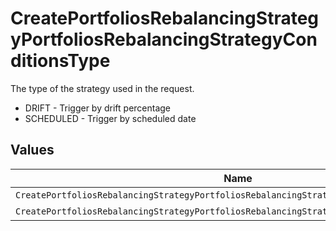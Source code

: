 # CreatePortfoliosRebalancingStrategyPortfoliosRebalancingStrategyConditionsType

The type of the strategy used in the request.
* DRIFT - Trigger by drift percentage
* SCHEDULED - Trigger by scheduled date


## Values

| Name                                                                                      | Value                                                                                     |
| ----------------------------------------------------------------------------------------- | ----------------------------------------------------------------------------------------- |
| `CreatePortfoliosRebalancingStrategyPortfoliosRebalancingStrategyConditionsTypeDrift`     | DRIFT                                                                                     |
| `CreatePortfoliosRebalancingStrategyPortfoliosRebalancingStrategyConditionsTypeScheduled` | SCHEDULED                                                                                 |